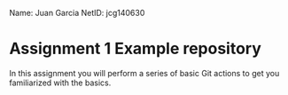 Name: Juan Garcia
NetID: jcg140630
# Assignment 1 Example repository

In this assignment you will perform a series of basic Git actions to get you familiarized with the basics.
